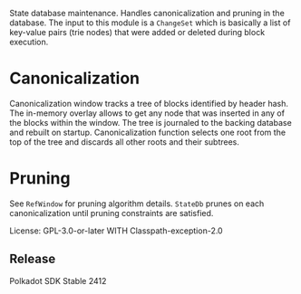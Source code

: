 State database maintenance. Handles canonicalization and pruning in the database. The input to
this module is a `ChangeSet` which is basically a list of key-value pairs (trie nodes) that
were added or deleted during block execution.

# Canonicalization
Canonicalization window tracks a tree of blocks identified by header hash. The in-memory
overlay allows to get any node that was inserted in any of the blocks within the window.
The tree is journaled to the backing database and rebuilt on startup.
Canonicalization function selects one root from the top of the tree and discards all other roots and
their subtrees.

# Pruning
See `RefWindow` for pruning algorithm details. `StateDb` prunes on each canonicalization until pruning
constraints are satisfied.

License: GPL-3.0-or-later WITH Classpath-exception-2.0


## Release

Polkadot SDK Stable 2412
